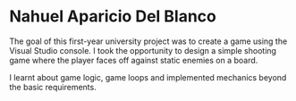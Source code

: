 # Nahuel Aparicio Del Blanco

The goal of this first-year university project was to create a game using the Visual Studio console. 
I took the opportunity to design a simple shooting game where the player faces off against static enemies on a board. 

I learnt about game logic, game loops and implemented mechanics beyond the basic requirements.
